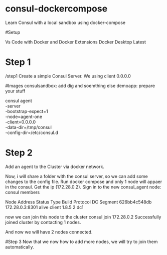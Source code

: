 # consul-dockercompose
Learn Consul with a local sandbox using docker-compose

#Setup

Vs Code with Docker and Docker Extensions
Docker Desktop Latest

# Step 1
/step1
Create a simple Consul Server.
We using client 0.0.0.0

#Images
consulsandbox: add dig and soemthing else
demoapp: prepare your stuff


consul agent \
  -server \
  -bootstrap-expect=1 \
  -node=agent-one \
  -client=0.0.0.0 \
  -data-dir=/tmp/consul \
  -config-dir=/etc/consul.d
  
  
  # Step 2
  
  Add an agent to the Cluster via docker network.

  Now, i will share a folder with the consul server, so we can add some changes to the config file.
   Run docker compose and only 1 node will appaer in the consul. Get the ip (172.28.0.2). 
  Sign in to the new consul_agent node:
  consul members
  
  Node          Address          Status  Type    Build  Protocol  DC   Segment
626bb4c548db  172.28.0.3:8301  alive   client  1.8.5  2         dc1  <default>
  
  now we can join this node to the cluster
   consul join 172.28.0.2
Successfully joined cluster by contacting 1 nodes.
  
  And now we will have 2 nodes connected.
  
  #Step 3
  Now that we now how to add more nodes, we will try to join them automatically.
  
